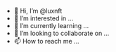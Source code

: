 - 👋 Hi, I’m @luxnft
- 👀 I’m interested in ...
- 🌱 I’m currently learning ...
- 💞️ I’m looking to collaborate on ...
- 📫 How to reach me ...

<!---
luxnft/luxnft is a ✨ special ✨ repository because its `README.md` (this file) appears on your GitHub profile.
You can click the Preview link to take a look at your changes.
--->
